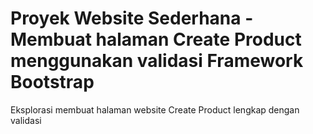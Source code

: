 # Proyek Website Sederhana - Membuat halaman Create Product menggunakan validasi Framework Bootstrap

Eksplorasi membuat halaman website Create Product lengkap dengan validasi
